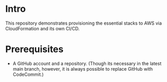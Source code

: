 # Intro

This repository demonstrates provisioning the essential stacks to AWS via CloudFormation and its own CI/CD.

# Prerequisites

- A GitHub account and a repository. (Though its necessary in the latest main branch, however, it is always possible to
  replace GitHub with CodeCommit.)